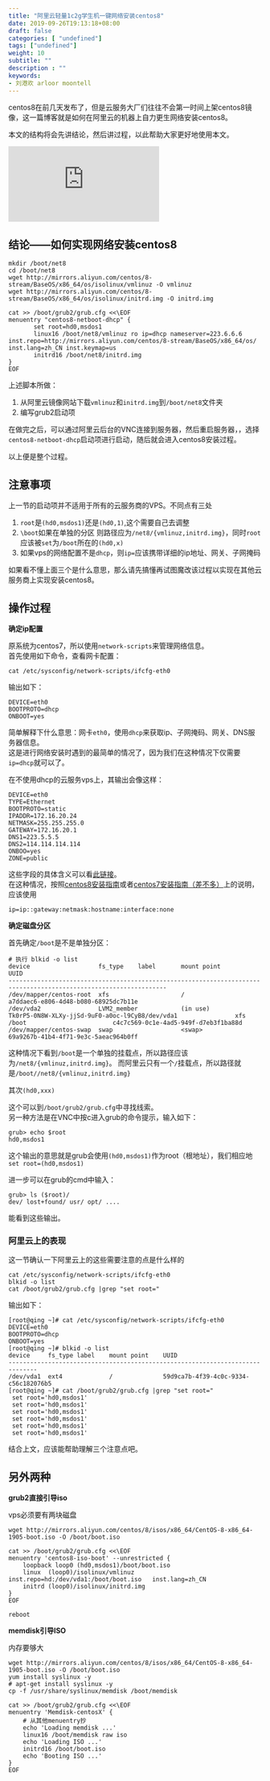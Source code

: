 ```yaml
---
title: "阿里云轻量1c2g学生机一键网络安装centos8"
date: 2019-09-26T19:13:18+08:00
draft: false
categories: [ "undefined"]
tags: ["undefined"]
weight: 10
subtitle: ""
description : ""
keywords:
- 刘港欢 arloor moontell
---
```


centos8在前几天发布了，但是云服务大厂们往往不会第一时间上架centos8镜像，这一篇博客就是如何在阿里云的机器上自力更生网络安装centos8。

本文的结构将会先讲结论，然后讲过程，以此帮助大家更好地使用本文。
<!--more-->


<div class="iframe-container">
    <iframe src="https://www.youtube.com/embed/vCQVPBTfWb8" frameborder="0" allow="accelerometer; autoplay; encrypted-media; gyroscope; picture-in-picture" allowfullscreen></iframe>
</div>


## 结论——如何实现网络安装centos8

```
mkdir /boot/net8
cd /boot/net8
wget http://mirrors.aliyun.com/centos/8-stream/BaseOS/x86_64/os/isolinux/vmlinuz -O vmlinuz
wget http://mirrors.aliyun.com/centos/8-stream/BaseOS/x86_64/os/isolinux/initrd.img -O initrd.img

cat >> /boot/grub2/grub.cfg <<\EOF
menuentry "centos8-netboot-dhcp" {
       set root=hd0,msdos1
       linux16 /boot/net8/vmlinuz ro ip=dhcp nameserver=223.6.6.6 inst.repo=http://mirrors.aliyun.com/centos/8-stream/BaseOS/x86_64/os/ inst.lang=zh_CN inst.keymap=us
       initrd16 /boot/net8/initrd.img
}
EOF
```

上述脚本所做：

1. 从阿里云镜像网站下载`vmlinuz`和`initrd.img`到`/boot/net8`文件夹
2. 编写grub2启动项


在做完之后，可以通过阿里云后台的VNC连接到服务器，然后重启服务器，，选择`centos8-netboot-dhcp`启动项进行启动，随后就会进入centos8安装过程。

以上便是整个过程。

## 注意事项

上一节的启动项并不适用于所有的云服务商的VPS。不同点有三处

1. `root`是`(hd0,msdos1)`还是`(hd0,1)`,这个需要自己去调整
2. `\boot`如果在单独的分区 则路径应为`/net8/{vmlinuz,initrd.img}`，同时`root`应该被`set`为`/boot`所在的`(hd0,x)`
3. 如果vps的网络配置不是`dhcp`，则`ip=`应该携带详细的ip地址、网关、子网掩码

如果看不懂上面三个是什么意思，那么请先搞懂再试图魔改该过程以实现在其他云服务商上实现安装centos8。

## 操作过程

**确定ip配置**

原系统为centos7，所以使用`network-scripts`来管理网络信息。   
首先使用如下命令，查看网卡配置：

```shell
cat /etc/sysconfig/network-scripts/ifcfg-eth0 
```

输出如下：

```
DEVICE=eth0
BOOTPROTO=dhcp
ONBOOT=yes
```

简单解释下什么意思：网卡`eth0`，使用`dhcp`来获取ip、子网掩码、网关、DNS服务器信息。   
这是进行网络安装时遇到的最简单的情况了，因为我们在这种情况下仅需要`ip=dhcp`就可以了。

在不使用dhcp的云服务vps上，其输出会像这样：

```
DEVICE=eth0
TYPE=Ethernet
BOOTPROTO=static
IPADDR=172.16.20.24
NETMASK=255.255.255.0
GATEWAY=172.16.20.1
DNS1=223.5.5.5
DNS2=114.114.114.114
ONBOO=yes
ZONE=public
```

这些字段的具体含义可以看[此链接](/posts/linux/dd-backup/#恢复系统后的网卡问题)。  
在这种情况，按照[centos8安装指南]()或者[centos7安装指南（差不多）](https://access.redhat.com/documentation/zh-cn/red_hat_enterprise_linux/7/html/installation_guide/chap-anaconda-boot-options#sect-boot-options-installer)上的说明，应该使用

```
ip=ip::gateway:netmask:hostname:interface:none
```

**确定磁盘分区**

首先确定`/boot`是不是单独分区：

```
# 执行 blkid -o list
device                   fs_type    label       mount point                  UUID
------------------------------------------------------------------------------------------------------------------
/dev/mapper/centos-root  xfs                    /                            a7ddaec6-e806-4d48-b080-68925dc7b11e
/dev/vda2                LVM2_member            (in use)                     Tk0rP5-0N8W-XLXy-jjSd-9uF0-a0oc-l9CyB8/dev/vda1                xfs                    /boot                        c4c7c569-0c1e-4ad5-949f-d7eb3f1ba88d
/dev/mapper/centos-swap  swap                   <swap>                       69a9267b-41b4-4f71-9e3c-5aeac964b0ff
```

这种情况下看到`/boot`是一个单独的挂载点，所以路径应该为`/net8/{vmlinuz,initrd.img}`。
而阿里云只有一个`/`挂载点，所以路径就是`/boot//net8/{vmlinuz,initrd.img}`

其次`(hd0,xxx)`

这个可以到`/boot/grub2/grub.cfg`中寻找线索。  
另一种方法是在VNC中按c进入grub的命令提示，输入如下：

```
grub> echo $root
hd0,msdos1
```

这个输出的意思就是grub会使用`(hd0,msdos1)`作为root（根地址），我们相应地`set root=(hd0,msdos1)`

进一步可以在grub的cmd中输入：

```
grub> ls ($root)/
dev/ lost+found/ usr/ opt/ ....
```

能看到这些输出。

### 阿里云上的表现

这一节确认一下阿里云上的这些需要注意的点是什么样的

```
cat /etc/sysconfig/network-scripts/ifcfg-eth0
blkid -o list
cat /boot/grub2/grub.cfg |grep "set root="  
```

输出如下： 

```
[root@qing ~]# cat /etc/sysconfig/network-scripts/ifcfg-eth0 
DEVICE=eth0
BOOTPROTO=dhcp
ONBOOT=yes
[root@qing ~]# blkid -o list
device     fs_type label    mount point    UUID
------------------------------------------------------------------------------
/dev/vda1  ext4             /              59d9ca7b-4f39-4c0c-9334-c56c182076b5
[root@qing ~]# cat /boot/grub2/grub.cfg |grep "set root="
 set root='hd0,msdos1'
 set root='hd0,msdos1'
 set root='hd0,msdos1'
 set root='hd0,msdos1'
 set root='hd0,msdos1'
 set root='hd0,msdos1'
```

结合上文，应该能帮助理解三个注意点吧。

## 另外两种

**grub2直接引导iso**

vps必须要有两块磁盘

```
wget http://mirrors.aliyun.com/centos/8/isos/x86_64/CentOS-8-x86_64-1905-boot.iso -O /boot/boot.iso

cat >> /boot/grub2/grub.cfg <<\EOF
menuentry 'centos8-iso-boot' --unrestricted {
    loopback loop0 (hd0,msdos1)/boot/boot.iso
    linux  (loop0)/isolinux/vmlinuz inst.repo=hd:/dev/vda1:/boot/boot.iso   inst.lang=zh_CN
    initrd (loop0)/isolinux/initrd.img
}
EOF

reboot
```

**memdisk引导ISO**

内存要够大

```
wget http://mirrors.aliyun.com/centos/8/isos/x86_64/CentOS-8-x86_64-1905-boot.iso -O /boot/boot.iso
yum install syslinux -y 
# apt-get install syslinux -y
cp -f /usr/share/syslinux/memdisk /boot/memdisk

cat >> /boot/grub2/grub.cfg <<\EOF
menuentry 'Memdisk-centosX' {
    # 从其他menuentry抄
    echo 'Loading memdisk ...'
    linux16 /boot/memdisk raw iso
    echo 'Loading ISO ...'
    initrd16 /boot/boot.iso
    echo 'Booting ISO ...'
}
EOF
```
